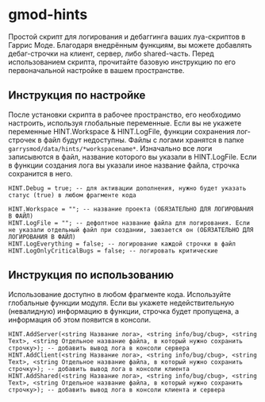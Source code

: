 # gmod-hints
Простой скрипт для логирования и дебаггинга ваших луа-скриптов в Гаррис Моде.
Благодаря внедрённым функциям, вы можете добавлять дебаг-строчки на клиент, сервер, либо shared-часть.
Перед использованием скрипта, прочитайте базовую инструкцию по его первоначальной настройке в вашем пространстве.

## Инструкция по настройке
После установки скрипта в рабочее пространство, его необходимо настроить, используя глобальные переменные.
Если вы не укажете переменные HINT.Workspace & HINT.LogFile, функции сохранения лог-строчек в файл будут недоступны. Файлы с логами хранятся в папке `garrysmod/data/hints/*workspacename*`. Изначально все логи записывются в файл, название которого вы указали в HINT.LogFile. Если в функции создания лога вы указали иное название файла, строчка сохранится в него.
```
HINT.Debug = true; -- для активации дополнения, нужно будет указать статус (true) в любом фрагменте кода

HINT.Workspace = ""; -- название проекта (ОБЯЗАТЕЛЬНО ДЛЯ ЛОГИРОВАНИЯ В ФАЙЛ)
HINT.LogFile = ""; -- дефолтное название файла для логирования. Если не указали отдельный файл при создании, заюзается он (ОБЯЗАТЕЛЬНО ДЛЯ ЛОГИРОВАНИЯ В ФАЙЛ)
HINT.LogEverything = false; -- логирование каждой строчки в файл
HINT.LogOnlyCriticalBugs = false; -- логировать критические
```

## Инструкция по использованию
Использование доступно в любом фрагменте кода. Используйте глобальные функции модуля. Если вы укажете недействительную (невалидную) информацию в функции, строчка будет пропущена, а информация об этом появится в консоли.
```
HINT.AddServer(<string Название лога>, <string info/bug/cbug>, <string Text>, <string Отдельное название файла, в который нужно сохранить строчку>); -- добавить вывод лога в консоли сервера
HINT.AddClient(<string Название лога>, <string info/bug/cbug>, <string Text>, <string Отдельное название файла, в который нужно сохранить строчку>); -- добавить вывод лога в консоли клиента
HINT.AddShared(<string Название лога>, <string info/bug/cbug>, <string Text>, <string Отдельное название файла, в который нужно сохранить строчку>); -- добавить вывод лога в консоли клиента и сервера
```
